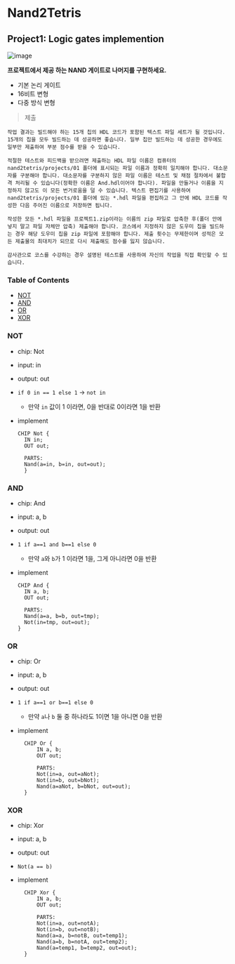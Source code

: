 # Nand2Tetris

## Project1: Logic gates implemention

![image](https://github.com/LeeJuHwan/automatical_capture_macOS/assets/118493627/2c8c36dd-73d3-458c-bfab-d10a395e5fea)

**프로젝트에서 제공 하는 NAND 게이트로 나머지를 구현하세요.**

- 기본 논리 게이트
- 16비트 변형
- 다중 방식 변형

> 제출

```Plaintext
작업 결과는 빌드해야 하는 15개 칩의 HDL 코드가 포함된 텍스트 파일 세트가 될 것입니다. 15개의 칩을 모두 빌드하는 데 성공하면 좋습니다. 일부 칩만 빌드하는 데 성공한 경우에도 일부만 제출하여 부분 점수를 받을 수 있습니다.

적절한 테스트와 피드백을 받으려면 제출하는 HDL 파일 이름은 컴퓨터의 nand2tetris/projects/01 폴더에 표시되는 파일 이름과 정확히 일치해야 합니다. 대소문자를 구분해야 합니다. 대소문자를 구분하지 않은 파일 이름은 테스트 및 채점 절차에서 불합격 처리될 수 있습니다(정확한 이름은 And.hdl이어야 합니다). 파일을 만들거나 이름을 지정하지 않고도 이 모든 번거로움을 덜 수 있습니다. 텍스트 편집기를 사용하여 nand2tetris/projects/01 폴더에 있는 *.hdl 파일을 편집하고 그 안에 HDL 코드를 작성한 다음 주어진 이름으로 저장하면 됩니다.

작성한 모든 *.hdl 파일을 프로젝트1.zip이라는 이름의 zip 파일로 압축한 후(폴더 안에 넣지 말고 파일 자체만 압축) 제출해야 합니다. 코스에서 지정하지 않은 도우미 칩을 빌드하는 경우 해당 도우미 칩을 zip 파일에 포함해야 합니다. 제출 횟수는 무제한이며 성적은 모든 제출물의 최대치가 되므로 다시 제출해도 점수를 잃지 않습니다.

감사관으로 코스를 수강하는 경우 설명된 테스트를 사용하여 자신의 작업을 직접 확인할 수 있습니다.
```

### Table of Contents

- [NOT](#not)
- [AND](#and)
- [OR](#or)
- [XOR](#xor)

### NOT

- chip: Not
- input: in
- output: out
- `if 0 in == 1 else 1` -> `not in`

  - 만약 `in` 값이 1 이라면, 0을 반대로 0이라면 1을 반환

- implement

  ```
  CHIP Not {
    IN in;
    OUT out;

    PARTS:
    Nand(a=in, b=in, out=out);
    }
  ```

### AND

- chip: And
- input: a, b
- output: out
- `1 if a==1 and b==1 else 0`

  - 만약 `a`와 `b`가 1 이라면 1을, 그게 아니라면 0을 반환

- implement

  ```
  CHIP And {
    IN a, b;
    OUT out;

    PARTS:
    Nand(a=a, b=b, out=tmp);
    Not(in=tmp, out=out);
  }
  ```

### OR

- chip: Or
- input: a, b
- output: out
- `1 if a==1 or b==1 else 0`

  - 만약 `a`나 `b` 둘 중 하나라도 1이면 1을 아니면 0을 반환

- implement

  ```
    CHIP Or {
        IN a, b;
        OUT out;

        PARTS:
        Not(in=a, out=aNot);
        Not(in=b, out=bNot);
        Nand(a=aNot, b=bNot, out=out);
    }
  ```

### XOR

- chip: Xor
- input: a, b
- output: out
- `Not(a == b)`

- implement

  ```
    CHIP Xor {
        IN a, b;
        OUT out;

        PARTS:
        Not(in=a, out=notA);
        Not(in=b, out=notB);
        Nand(a=a, b=notB, out=temp1);
        Nand(a=b, b=notA, out=temp2);
        Nand(a=temp1, b=temp2, out=out);
    }
  ```
